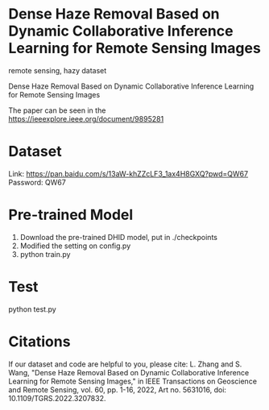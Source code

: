 # Dense Haze Removal Based on Dynamic Collaborative Inference Learning for Remote Sensing Images
remote sensing, hazy dataset

Dense Haze Removal Based on Dynamic Collaborative Inference Learning for Remote Sensing Images

The paper can be seen in the https://ieeexplore.ieee.org/document/9895281

# Dataset

Link: https://pan.baidu.com/s/13aW-khZZcLF3_1ax4H8GXQ?pwd=QW67 
Password: QW67

# Pre-trained Model
1. Download the pre-trained DHID model, put in ./checkpoints
2. Modified the setting on config.py
3. python train.py

# Test
python test.py

# Citations
If our dataset and code are helpful to you, please cite:
L. Zhang and S. Wang, "Dense Haze Removal Based on Dynamic Collaborative Inference Learning for Remote Sensing Images," in IEEE Transactions on Geoscience and Remote Sensing, vol. 60, pp. 1-16, 2022, Art no. 5631016, doi: 10.1109/TGRS.2022.3207832.



